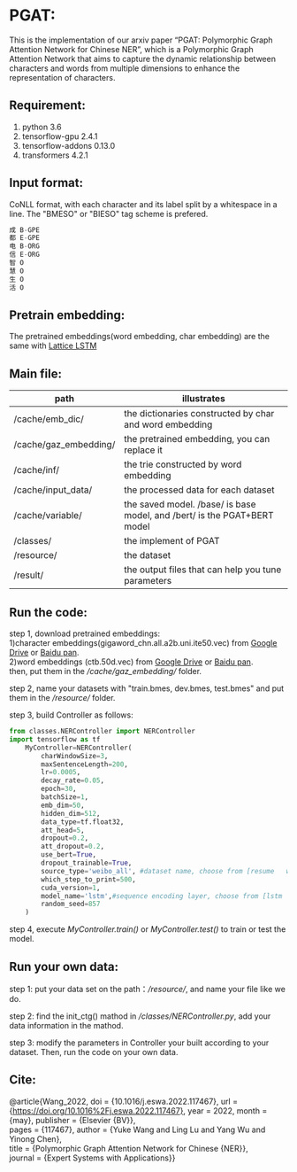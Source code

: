 ﻿# PGAT:
This is the implementation of our arxiv paper “PGAT: Polymorphic Graph Attention Network for Chinese NER”, which is a Polymorphic Graph Attention Network that aims to capture the dynamic relationship between characters and words from multiple dimensions to enhance the representation of characters.

## Requirement:
1.  python 3.6
2.  tensorflow-gpu 2.4.1
3.  tensorflow-addons  0.13.0
4.  transformers 4.2.1 
## Input format:
CoNLL format, with each character and its label split by a whitespace in a line. The "BMESO" or "BIESO" tag scheme is prefered.
```python
成 B-GPE
都 E-GPE
电 B-ORG
信 E-ORG
智 O
慧 O
生 O
活 O
```

## Pretrain embedding:
The pretrained embeddings(word embedding, char embedding) are the same with [Lattice LSTM](https://aclanthology.org/P18-1144/)
## Main file:

path | illustrates
---- | -----
/cache/emb_dic/ |  the dictionaries constructed by  char and word embedding
/cache/gaz_embedding/ | the pretrained embedding, you can replace it 
 /cache/inf/ | the trie constructed by word embedding
/cache/input_data/ | the processed data for each dataset 
/cache/variable/| the saved model. /base/ is base model, and /bert/ is the PGAT+BERT model
/classes/ |  the implement of PGAT
/resource/ | the dataset 
 /result/ | the output files that can help you tune parameters 
## Run the code:
step 1, download pretrained embeddings:  
1)character embeddings(gigaword_chn.all.a2b.uni.ite50.vec) from [Google Drive](https://drive.google.com/file/d/1_Zlf0OAZKVdydk7loUpkzD2KPEotUE8u/view?usp=sharing) or [Baidu pan](https://pan.baidu.com/s/1pLO6T9D).  
2)word embeddings (ctb.50d.vec) from [Google Drive](https://drive.google.com/file/d/1K_lG3FlXTgOOf8aQ4brR9g3R40qi1Chv/view?usp=sharing) or [Baidu pan](https://pan.baidu.com/s/1pLO6T9D).  
        then, put them in the */cache/gaz_embedding/* folder. 
        
step 2, name your datasets with "train.bmes, dev.bmes, test.bmes" and put them in the */resource/*  folder.

step 3, build Controller as follows:
```python
from classes.NERController import NERController
import tensorflow as tf
    MyController=NERController(
        charWindowSize=3,
        maxSentenceLength=200,
        lr=0.0005,
        decay_rate=0.05,
        epoch=30,
        batchSize=1,
        emb_dim=50,
        hidden_dim=512,
        data_type=tf.float32,
        att_head=5,
        dropout=0.2,
        att_dropout=0.2,
        use_bert=True,
        dropout_trainable=True,
        source_type='weibo_all', #dataset name, choose from [resume   weibo_all  ontonote  ecommerce]
        which_step_to_print=500,
        cuda_version=1,
        model_name='lstm',#sequence encoding layer, choose from [lstm  cnn  transformer]
        random_seed=857
    )
```
	
step 4, execute *MyController.train()* or *MyController.test()* to train or test the model.
## Run your own data:
step 1: put your data set on the path：*/resource/*, and name your file like we do.
 
step 2: find the init_ctg() mathod in  */classes/NERController.py*, add your data information in the mathod.

step 3: modify the parameters in Controller your built according to your dataset. Then, run the code on your own data.

## Cite:
@article{Wang_2022,	doi = {10.1016/j.eswa.2022.117467},	
url = {https://doi.org/10.1016%2Fj.eswa.2022.117467},	year = 2022,	month = {may},	publisher = {Elsevier {BV}},	
pages = {117467},	author = {Yuke Wang and Ling Lu and Yang Wu and Yinong Chen},	
title = {Polymorphic Graph Attention Network for Chinese {NER}},	
journal = {Expert Systems with Applications}}
